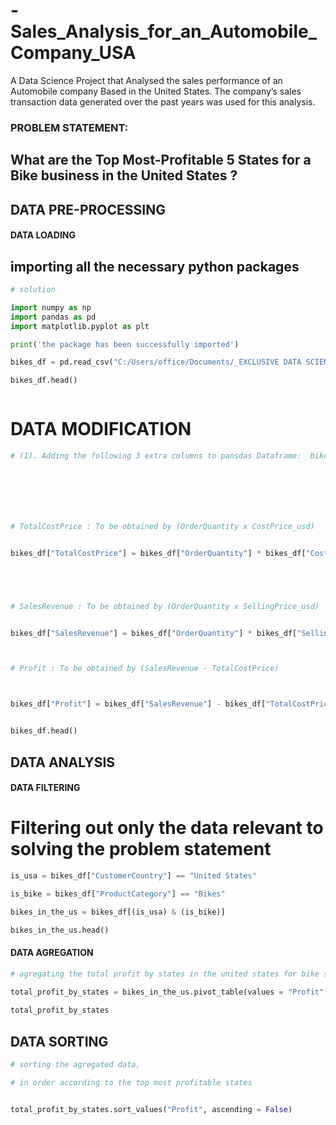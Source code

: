 # -Sales_Analysis_for_an_Automobile_Company_USA
A Data Science Project that Analysed  the sales performance of an Automobile company Based in the United States. The company’s sales transaction data generated over the past years was used for this  analysis.
### PROBLEM STATEMENT:
## What are the Top Most-Profitable 5 States for a Bike business in the United States ?
## DATA PRE-PROCESSING
#### DATA LOADING
## importing all the necessary python packages 
```python
# solution 

import numpy as np 
import pandas as pd 
import matplotlib.pyplot as plt

print('the package has been successfully imported')

```
```python
bikes_df = pd.read_csv("C:/Users/office/Documents/_EXCLUSIVE DATA SCIENCE BOOT CAMP_STUDENT FOLDER/_DATASET/bikes.csv")

bikes_df.head()



```
# DATA MODIFICATION
```python
# (1). Adding the following 3 extra columns to pansdas Dataframe:  bikes_df







# TotalCostPrice : To be obtained by (OrderQuantity x CostPrice_usd)


bikes_df["TotalCostPrice"] = bikes_df["OrderQuantity"] * bikes_df["CostPrice_usd"] 





# SalesRevenue : To be obtained by (OrderQuantity x SellingPrice_usd)


bikes_df["SalesRevenue"] = bikes_df["OrderQuantity"] * bikes_df["SellingPrice_usd"] 



# Profit : To be obtained by (SalesRevenue - TotalCostPrice)



bikes_df["Profit"] = bikes_df["SalesRevenue"] - bikes_df["TotalCostPrice"]


bikes_df.head()

```
## DATA ANALYSIS
#### DATA FILTERING
 # Filtering out only the data relevant to solving the problem statement
 ```python
is_usa = bikes_df["CustomerCountry"] == "United States"

is_bike = bikes_df["ProductCategory"] == "Bikes" 

bikes_in_the_us = bikes_df[(is_usa) & (is_bike)]

bikes_in_the_us.head()


```
#### DATA AGREGATION
```python
# agregating the total profit by states in the united states for bike sales

total_profit_by_states = bikes_in_the_us.pivot_table(values = "Profit", index = "CustomerState",aggfunc = np.sum)
 
total_profit_by_states

```
## DATA SORTING
```python
# sorting the agregated data,

# in order according to the top most profitable states


total_profit_by_states.sort_values("Profit", ascending = False)


```
